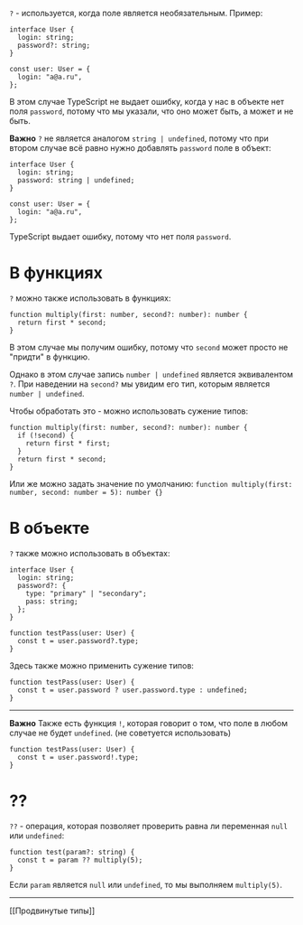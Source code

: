 `?` - используется, когда поле является необязательным.
Пример:
```
interface User {
  login: string;
  password?: string;
}

const user: User = {
  login: "a@a.ru",
};

```

В этом случае TypeScript не выдает ошибку, когда у нас в объекте нет поля `password`, потому что мы указали, что оно может быть, а может и не быть.

**Важно**
`?` не является аналогом `string | undefined`, потому что при втором случае всё равно нужно добавлять `password` поле в объект:
```
interface User {
  login: string;
  password: string | undefined;
}

const user: User = {
  login: "a@a.ru",
};
```

TypeScript выдает ошибку, потому что нет поля `password`.

# В функциях
`?` можно также использовать в функциях:
```
function multiply(first: number, second?: number): number {
  return first * second;
}
```

В этом случае мы получим ошибку, потому что `second` может просто не "придти" в функцию.

Однако в этом случае запись `number | undefined` является эквивалентом `?`. При наведении на `second?` мы увидим его тип, которым является `number | undefined`.

Чтобы обработать это - можно использовать сужение типов:
```
function multiply(first: number, second?: number): number {
  if (!second) {
    return first * first;
  }
  return first * second;
}
```

Или же можно задать значение по умолчанию:
`function multiply(first: number, second: number = 5): number {}`

# В объекте
`?` также можно использовать в объектах:
```
interface User {
  login: string;
  password?: {
    type: "primary" | "secondary";
    pass: string;
  };
}

function testPass(user: User) {
  const t = user.password?.type;
}
```

Здесь также можно применить сужение типов:
```
function testPass(user: User) {
  const t = user.password ? user.password.type : undefined;
}
```

---
**Важно**
Также есть функция `!`, которая говорит о том, что поле в любом случае не будет `undefined`. (не советуется использовать)

```
function testPass(user: User) {
  const t = user.password!.type;
}
```

# ??
`??` - операция, которая позволяет проверить равна ли переменная `null` или `undefined`:
```
function test(param?: string) {
  const t = param ?? multiply(5);
}
```

Если `param` является `null` или `undefined`, то мы выполняем `multiply(5)`.

---
[[Продвинутые типы]]